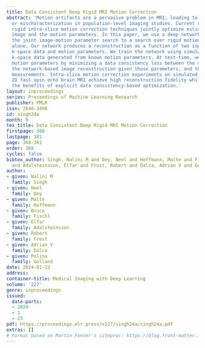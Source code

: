 ```yaml
---
title: Data Consistent Deep Rigid MRI Motion Correction
abstract: 'Motion artifacts are a pervasive problem in MRI, leading to misdiagnosis
  or mischaracterization in population-level imaging studies. Current retrospective
  rigid intra-slice motion correction techniques jointly optimize estimates of the
  image and the motion parameters. In this paper, we use a deep network to reduce
  the joint image-motion parameter search to a search over rigid motion parameters
  alone. Our network produces a reconstruction as a function of two inputs: corrupted
  k-space data and motion parameters. We train the network using simulated, motion-corrupted
  k-space data generated from known motion parameters. At test-time, we estimate unknown
  motion parameters by minimizing a data consistency loss between the motion parameters,
  the network-based image reconstruction given those parameters, and the acquired
  measurements. Intra-slice motion correction experiments on simulated and realistic
  2D fast spin echo brain MRI achieve high reconstruction fidelity while retaining
  the benefits of explicit data consistency-based optimization.'
layout: inproceedings
series: Proceedings of Machine Learning Research
publisher: PMLR
issn: 2640-3498
id: singh24a
month: 0
tex_title: Data Consistent Deep Rigid MRI Motion Correction
firstpage: 368
lastpage: 381
page: 368-381
order: 368
cycles: false
bibtex_author: Singh, Nalini M and Dey, Neel and Hoffmann, Malte and Fischl, Bruce
  and Adalsteinsson, Elfar and Frost, Robert and Dalca, Adrian V and Golland, Polina
author:
- given: Nalini M
  family: Singh
- given: Neel
  family: Dey
- given: Malte
  family: Hoffmann
- given: Bruce
  family: Fischl
- given: Elfar
  family: Adalsteinsson
- given: Robert
  family: Frost
- given: Adrian V
  family: Dalca
- given: Polina
  family: Golland
date: 2024-01-23
address:
container-title: Medical Imaging with Deep Learning
volume: '227'
genre: inproceedings
issued:
  date-parts:
  - 2024
  - 1
  - 23
pdf: https://proceedings.mlr.press/v227/singh24a/singh24a.pdf
extras: []
# Format based on Martin Fenner's citeproc: https://blog.front-matter.io/posts/citeproc-yaml-for-bibliographies/
---
```

